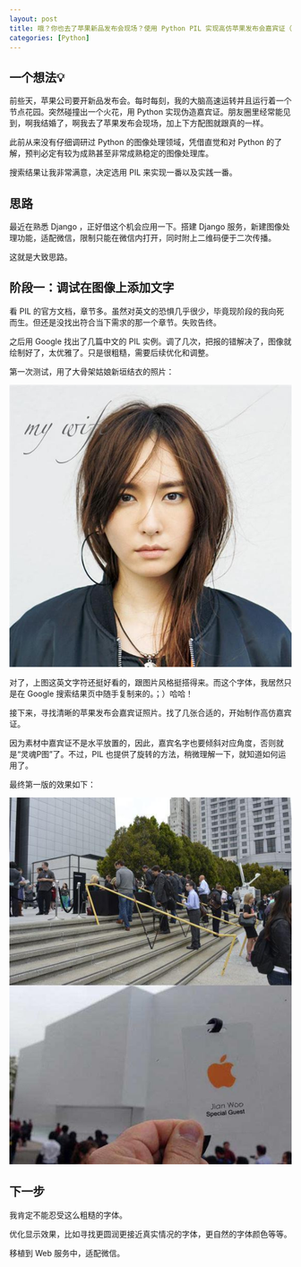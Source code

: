```yaml
---
layout: post
title: 哦？你也去了苹果新品发布会现场？使用 Python PIL 实现高仿苹果发布会嘉宾证（一）
categories: [Python]
---
```


## 一个想法💡

前些天，苹果公司要开新品发布会。每时每刻，我的大脑高速运转并且运行着一个节点花园。突然碰撞出一个火花，用 Python 实现伪造嘉宾证。朋友圈里经常能见到，啊我结婚了，啊我去了苹果发布会现场，加上下方配图就跟真的一样。

此前从来没有仔细调研过 Python 的图像处理领域，凭借直觉和对 Python 的了解，预判必定有较为成熟甚至非常成熟稳定的图像处理库。

搜索结果让我非常满意，决定选用 PIL 来实现一番以及实践一番。

## 思路

最近在熟悉 Django ，正好借这个机会应用一下。搭建 Django 服务，新建图像处理功能，适配微信，限制只能在微信内打开，同时附上二维码便于二次传播。

这就是大致思路。

## 阶段一：调试在图像上添加文字

看 PIL 的官方文档，章节多。虽然对英文的恐惧几乎很少，毕竟现阶段的我向死而生。但还是没找出符合当下需求的那一个章节。失败告终。

之后用 Google 找出了几篇中文的 PIL 实例。调了几次，把报的错解决了，图像就绘制好了，太优雅了。只是很粗糙，需要后续优化和调整。

第一次测试，用了大骨架姑娘新垣结衣的照片：

![test-draw](/image/20170927-pil-test-1.jpg)

对了，上图这英文字符还挺好看的，跟图片风格挺搭得来。而这个字体，我居然只是在 Google 搜索结果页中随手复制来的。；）哈哈！

接下来，寻找清晰的苹果发布会嘉宾证照片。找了几张合适的，开始制作高仿嘉宾证。

因为素材中嘉宾证不是水平放置的，因此，嘉宾名字也要倾斜对应角度，否则就是“灵魂P图”了。不过，PIL 也提供了旋转的方法，稍微理解一下，就知道如何运用了。

最终第一版的效果如下：

![test-draw2](/image/20170927-pil-test-2.jpg)

## 下一步

我肯定不能忍受这么粗糙的字体。

优化显示效果，比如寻找更圆润更接近真实情况的字体，更自然的字体颜色等等。

移植到 Web 服务中，适配微信。
